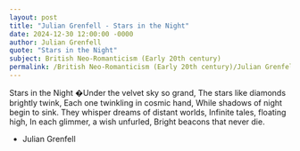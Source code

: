 ```yaml
---
layout: post
title: "Julian Grenfell - Stars in the Night"
date: 2024-12-30 12:00:00 -0000
author: Julian Grenfell
quote: "Stars in the Night"
subject: British Neo-Romanticism (Early 20th century)
permalink: /British Neo-Romanticism (Early 20th century)/Julian Grenfell/Julian Grenfell - Stars in the Night
---
```


Stars in the Night
�Under the velvet sky so grand,
The stars like diamonds brightly twink,
Each one twinkling in cosmic hand,
While shadows of night begin to sink.
They whisper dreams of distant worlds,
Infinite tales, floating high,
In each glimmer, a wish unfurled,
Bright beacons that never die.



- Julian Grenfell
